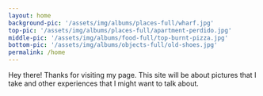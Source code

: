 ```yaml
---
layout: home
background-pic: '/assets/img/albums/places-full/wharf.jpg'
top-pic: '/assets/img/albums/places-full/apartment-perdido.jpg'
middle-pic: '/assets/img/albums/food-full/top-burnt-pizza.jpg'
bottom-pic: '/assets/img/albums/objects-full/old-shoes.jpg'
permalink: /home
---
```


Hey there! Thanks for visiting my page.  This site will be about pictures that I take and other experiences that I might want to talk about.
